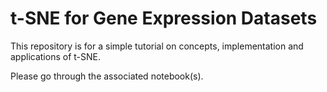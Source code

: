 # t-SNE for Gene Expression Datasets

This repository is for a simple tutorial on concepts, implementation and applications of t-SNE.

Please go through the associated notebook(s).
